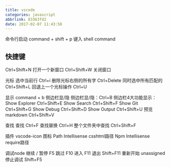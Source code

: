 ```yaml
---
title: vscode
categories: javascript
abbrlink: 83363fd2
date: 2017-02-07 11:43:58
---
```


命令行启动
command + shift + p 键入 shell command 

快捷键
--------------------------------------------------------------------------------
Ctrl+Shift+N 打开一个新窗口
Ctrl+Shift+W 关闭窗口

光标
选中当前行 Ctrl+i
删除光标右侧的所有字 Ctrl+Delete
同时选中所有匹配的 Ctrl+Shift+L
回退上一个光标操作 Ctrl+U

显示
command + b 侧边栏显/隐
侧边栏显/隐：Ctrl+B
侧边栏4大功能显示：
Show Explorer Ctrl+Shift+E
Show Search Ctrl+Shift+F
Show Git Ctrl+Shift+G
Show Debug Ctrl+Shift+D
Show Output Ctrl+Shift+U
预览markdown Ctrl+Shift+V

查找
查找 Ctrl+F
查找替换 Ctrl+H
整个文件夹中查找 Ctrl+Shift+F

插件
vscode-icon 图标
Path Intellisense csshtml路径
Npm Intellisense require路径

调试node
继续 / 暂停 F5
跳过 F10
进入 F11
退出 Shift+F11
重新开始 unassigned
停止调试 Shift+F5